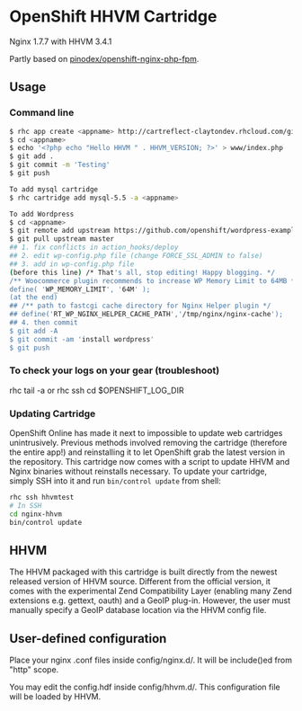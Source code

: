 # OpenShift HHVM Cartridge

Nginx 1.7.7 with HHVM 3.4.1

Partly based on [pinodex/openshift-nginx-php-fpm](https://github.com/pinodex/openshift-nginx-php-fpm).

## Usage

### Command line
```bash
$ rhc app create <appname> http://cartreflect-claytondev.rhcloud.com/github/ranib/openshift-cartridge-nginx-hhvm
$ cd <appname>
$ echo '<?php echo "Hello HHVM " . HHVM_VERSION; ?>' > www/index.php
$ git add .
$ git commit -m 'Testing'
$ git push

To add mysql cartridge
$ rhc cartridge add mysql-5.5 -a <appname>

To add Wordpress
$ cd <appname>
$ git remote add upstream https://github.com/openshift/wordpress-example
$ git pull upstream master
## 1. fix conflicts in action_hooks/deploy
## 2. edit wp-config.php file (change FORCE_SSL_ADMIN to false)
## 3. add in wp-config.php file
(before this line) /* That's all, stop editing! Happy blogging. */
/** Woocommerce plugin recommends to increase WP Memory Limit to 64MB */
define( 'WP_MEMORY_LIMIT', '64M' );
(at the end)
## /** path to fastcgi cache directory for Nginx Helper plugin */
## define('RT_WP_NGINX_HELPER_CACHE_PATH','/tmp/nginx/nginx-cache');
## 4. then commit
$ git add -A
$ git commit -am 'install wordpress'
$ git push
```
### To check your logs on your gear (troubleshoot)
rhc tail -a <appname>
or
rhc ssh <appname>
cd $OPENSHIFT_LOG_DIR

### Updating Cartridge
OpenShift Online has made it next to impossible to update web cartridges unintrusively. Previous methods involved removing the cartridge (therefore the entire app!) and reinstalling it to let OpenShift grab the latest version in the repository.
This cartridge now comes with a script to update HHVM and Nginx binaries without reinstalls necessary. To update your cartridge, simply SSH into it and run `bin/control update` from shell:
```bash
rhc ssh hhvmtest
# In SSH
cd nginx-hhvm
bin/control update
```

## HHVM

The HHVM packaged with this cartridge is built directly from the newest released version of HHVM source. Different from the official version, it comes with the experimental Zend Compatibility Layer (enabling many Zend extensions e.g. gettext, oauth) and a GeoIP plug-in. However, the user must manually specify a GeoIP database location via the HHVM config file.

## User-defined configuration

Place your nginx .conf files inside config/nginx.d/. It will be include()ed from "http" scope.

You may edit the config.hdf inside config/hhvm.d/. This configuration file will be loaded by HHVM.
